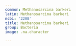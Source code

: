 ```yaml
---
common: Methanosarcina barkeri
latin: Methanosarcina barkeri
ncbi: '2208'
title: Methanosarcina barkeri
group: Bacteria
image: .na.character

---
```

